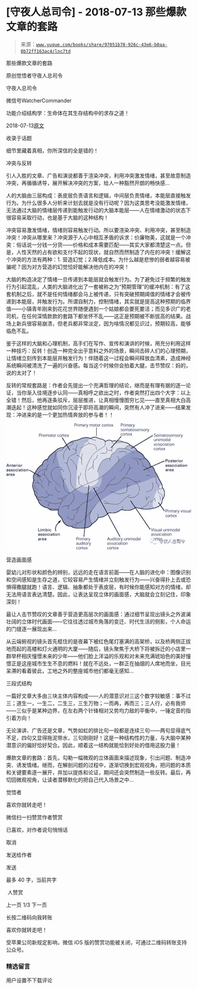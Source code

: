 # [守夜人总司令] - 2018-07-13 那些爆款文章的套路

> 来源：[`www.yuque.com/books/share/97051b78-926c-43e6-b0aa-0b72ff163ac4/lnc7td`](https://www.yuque.com/books/share/97051b78-926c-43e6-b0aa-0b72ff163ac4/lnc7td)



那些爆款文章的套路 

原创觉悟者守夜人总司令 

守夜人总司令 

微信号WatcherCommander 

功能介绍结构学：生命体在其生存结构中的求存之道！ 

2018-07-13[原文](https://mp.weixin.qq.com/s?__biz=MzAxNDk1NjI2Mw==&mid=2247483792&idx=1&sn=aad67ba1785c2f2ea2131b80820edc42&chksm=9b8a2218acfdab0e4175f4ffe882793f423afbf3f619309e6ee9e7f86b6f2760ea844c47308f&scene=27#wechat_redirect&cpage=514) 

收录于话题 

细节里藏着真相，你所深信的全是错的！ 

冲突与反转 

引人入胜的文章、广告和演说都善于渲染冲突，利用冲突激发情绪，甚至故意制造冲突，再循循诱导，展开解决冲突的方案，给人一种豁然开朗的畅快感… 

人的大脑由三层构成：表皮层负责语言和逻辑，中间层负责情绪，本能层直接触发行为。为什么很多人分析来计划去就是没有行动呢？因为这类思考没能激发情绪，无法通过大脑的情绪层传递到能触发行动的大脑本能层——人在情绪激动的状态下很容易采取行动，也是基于大脑的这种结构！ 

冲突容易激发情绪，情绪则容易触发行动。所以要渲染冲突、利用冲突，甚至制造冲突！冲突从哪里来？冲突源于人心中相互矛盾的诉求：价廉物美，这就是一个冲突：俗话说一分钱一分货——价格和成本需要匹配——其实大家都清楚这一点。但是，人性天然的占有欲和支付不起的现状，就自然而然制造了内在的冲突！缓解这个冲突的方法有两种：1\. 营造幻觉；2.降低成本。为什么越是悲惨的弱者越容易被骗呢？因为对方营造的幻觉恰好能解决他内在的冲突！ 

大脑的构造决定了情绪一旦传递到本能层就会触发行为。为了避免过于频繁的触发行为引起混乱，人类的大脑进化出了一套被称之为“预期管理”的缓冲机制：有了这套机制之后，就不是任何情绪都会马上被传递，只有突破预期阈值的情绪才会被传递到本能层，并触发行为。所谓自制力，控制情绪，其实就是提高这种预期的临界值——小镇青年刚来到花花世界随便遇到一个姑娘都会要死要活；而见多识广的老司机，在任何深情款款的套路下都坐怀不乱——这正是预期被不断拔高的结果。战场上新兵很容易崩溃，但老兵都非常淡定，因为啥情况都见识过，预期较高，能够临危不乱。 

鉴于这样的大脑和心理机制，高手们在写作、宣传和演讲的时候，用充分利用这样一种技巧：反转！创造一种完全出乎意料之外的场景，瞬间击碎人们的心理预期，让情绪立刻传到本能层并触发行为！伴随着这一过程会瞬间释放血清素，造成神经系统瞬间被清洗了一遍的兴奋感。每当这个时候你会拍着大腿，击节赞叹：妈的，说的太对了！ 

反转的常规套路是：作者会先提出一个充满哲理的结论，继而是有理有据的逐一论证，当你渐入佳境逐步认同——真相呼之欲出之时，作者突然打出四个大字：以上全错！然后，他再逐条驳斥，层层推进，让真相慢慢图穷匕见——直至真相大白高潮迭起！这种感觉就如同你沉浸于即将高潮的瞬间，突然有人冲了进来——结果发现：冲进来的是一个更加热情奔放的参与者！！ 

![](img/05843544014dc314415c6060a2e8261c.png)  

营造画面感 

婴幼儿对形状和颜色的辨别，远远的走在语言前面——在人脑的进化中：图像识别和空间感知是生存之道，它较容易产生情绪并立刻触发行为——兴奋得扑上去或恐惧得撒腿就跑！语言、逻辑、抽象都处于表皮层，有时候你能感知对方的情绪，却无法用语言表达清楚。因此，让表达呈现立体的画面感，大脑就会立刻记住，印象深刻！ 

最让人击节赞叹的文章善于营造更高层次的画面感：通过细节呈现出镜头之外波澜壮阔的立体时代画面——它往往透过城市角落的变迁、时代生活的侧影，个人命运的门缝逐一展现出来… 

从云端俯视的镜头首先框住的是夜幕下被红色尾灯塞满的高架桥，以及桥两侧正拔地而起的高楼和灯火通明的大厦——随后，镜头聚焦于大桥下将被拆迁的小店里一群举杯相庆憧憬未来的少年——他们脸上洋溢的乐观和对未来充满琥珀色的美好憧憬正是这座城市生生不息的燃料！就在不远处，一群正在抽烟的人席地而坐，目光呆滞的看着彼此，工地之外的整座城市他们都毫无感知… 

三段式结构 

一篇好文章大多由三块主体内容构成——人的潜意识对三这个数字较敏感：事不过三；道生一，一生二，二生三，三生万物；一而再，再而三；三人行，必有我师——三似乎是某种边界，在左右两个针锋相对又势均力敌的平衡中，一锤定音的指引着方向！ 

无论演讲、广告还是文章，气势如虹的排比句一般都是连续三句——两句显得底气不足，四句又显得拖泥带水，三句刚刚好！这是一种结构性的力量，与大脑中某种潜意识的偏好恰好契合。因此，顺着这一结构就能恰到好处的借用这股力量！ 

爆款文章的套路：首先，勾勒一幅微观的立体画面来描述现象，引出问题、制造冲突、诱发情绪。继而，在解剖问题的过程中，逐渐切换到宏观视角，把问题的本质和关键要素逐一展开，并加以提炼和论证，期间还会突然制造一些反转。最后，再切回微观视角，让读者潜移默化的把自己代入场景之中…  



觉悟者 

喜欢你就转走吧！ 

微信扫一扫赞赏作者赞赏 

已喜欢，对作者说句悄悄话 

取消 

发送给作者 

发送 

最多 40 字，当前共字 

 人赞赏 

上一页 1/3 下一页 

长按二维码向我转账 

喜欢你就转走吧！ 

受苹果公司新规定影响，微信 iOS 版的赞赏功能被关闭，可通过二维码转账支持公众号。 

### 精选留言 

用户设置不下载评论